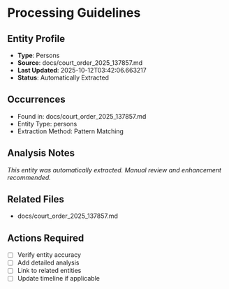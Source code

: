 # Processing Guidelines

## Entity Profile
- **Type**: Persons
- **Source**: docs/court_order_2025_137857.md
- **Last Updated**: 2025-10-12T03:42:06.663217
- **Status**: Automatically Extracted

## Occurrences
- Found in: docs/court_order_2025_137857.md
- Entity Type: persons
- Extraction Method: Pattern Matching

## Analysis Notes
*This entity was automatically extracted. Manual review and enhancement recommended.*

## Related Files
- docs/court_order_2025_137857.md

## Actions Required
- [ ] Verify entity accuracy
- [ ] Add detailed analysis
- [ ] Link to related entities
- [ ] Update timeline if applicable
